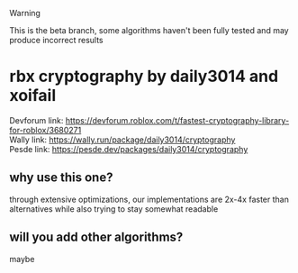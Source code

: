 > [!WARNING]
> This is the beta branch, some algorithms haven't been fully tested and may produce incorrect results
# rbx cryptography by daily3014 and xoifail
Devforum link: https://devforum.roblox.com/t/fastest-cryptography-library-for-roblox/3680271 \
Wally link: https://wally.run/package/daily3014/cryptography \
Pesde link: https://pesde.dev/packages/daily3014/cryptography
## why use this one?
through extensive optimizations, our implementations are 2x-4x faster than alternatives while also trying to stay somewhat readable
## will you add other algorithms?
maybe
